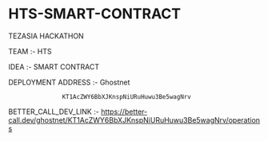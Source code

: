# HTS-SMART-CONTRACT

TEZASIA HACKATHON

TEAM :- HTS

IDEA :- SMART CONTRACT

DEPLOYMENT ADDRESS :-   Ghostnet

                   KT1AcZWY6BbXJKnspNiURuHuwu3Be5wagNrv
                   
BETTER_CALL_DEV_LINK :-        https://better-call.dev/ghostnet/KT1AcZWY6BbXJKnspNiURuHuwu3Be5wagNrv/operations
                 
